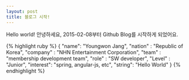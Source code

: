 ```yaml
---
layout: post
title: 블로그 시작!
---
```

Hello world!
안녕하세요,
2015-02-08부터 Github Blog를 시작하게 되었어요.


{% highlight ruby %}
{
  "name": "Youngwon Jang",
  "nation" : "Republic of Korea",
  "company" : "NHN Entertainment Corporation",
  "team" : "membership development team",
  "role" : "SW developer",
  "Level" : "Junior",
  "interest": "spring, angular-js, etc",
  "string": "Hello World"
}
{% endhighlight %}